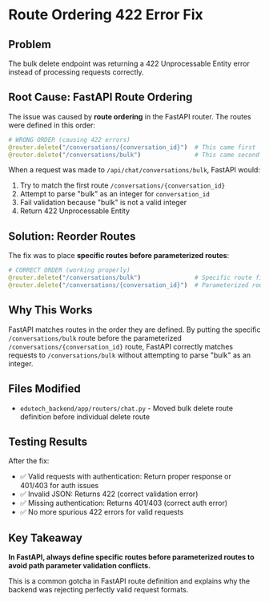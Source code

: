 # Route Ordering 422 Error Fix

## Problem
The bulk delete endpoint was returning a 422 Unprocessable Entity error instead of processing requests correctly.

## Root Cause: FastAPI Route Ordering
The issue was caused by **route ordering** in the FastAPI router. The routes were defined in this order:

```python
# WRONG ORDER (causing 422 errors)
@router.delete("/conversations/{conversation_id}")  # This came first
@router.delete("/conversations/bulk")               # This came second
```

When a request was made to `/api/chat/conversations/bulk`, FastAPI would:
1. Try to match the first route `/conversations/{conversation_id}`
2. Attempt to parse "bulk" as an integer for `conversation_id`
3. Fail validation because "bulk" is not a valid integer
4. Return 422 Unprocessable Entity

## Solution: Reorder Routes
The fix was to place **specific routes before parameterized routes**:

```python
# CORRECT ORDER (working properly)
@router.delete("/conversations/bulk")               # Specific route first
@router.delete("/conversations/{conversation_id}")  # Parameterized route second
```

## Why This Works
FastAPI matches routes in the order they are defined. By putting the specific `/conversations/bulk` route before the parameterized `/conversations/{conversation_id}` route, FastAPI correctly matches requests to `/conversations/bulk` without attempting to parse "bulk" as an integer.

## Files Modified
- `edutech_backend/app/routers/chat.py` - Moved bulk delete route definition before individual delete route

## Testing Results
After the fix:
- ✅ Valid requests with authentication: Return proper response or 401/403 for auth issues
- ✅ Invalid JSON: Returns 422 (correct validation error)
- ✅ Missing authentication: Returns 401/403 (correct auth error)
- ✅ No more spurious 422 errors for valid requests

## Key Takeaway
**In FastAPI, always define specific routes before parameterized routes to avoid path parameter validation conflicts.**

This is a common gotcha in FastAPI route definition and explains why the backend was rejecting perfectly valid request formats. 